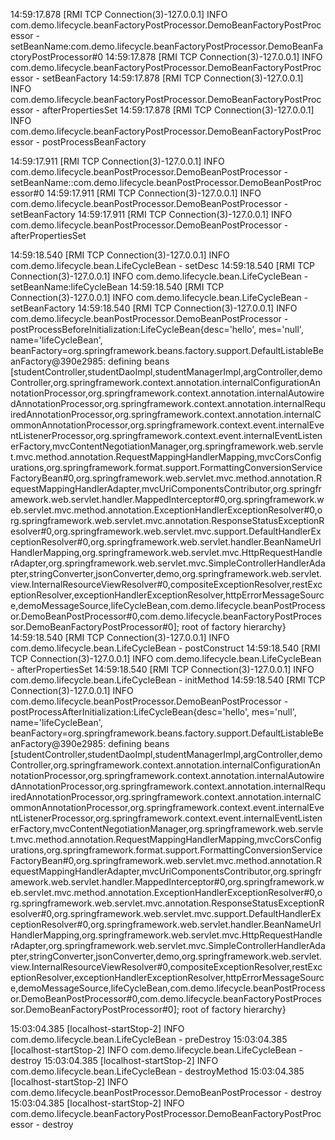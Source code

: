 14:59:17.878 [RMI TCP Connection(3)-127.0.0.1] INFO com.demo.lifecycle.beanFactoryPostProcessor.DemoBeanFactoryPostProcessor - setBeanName:com.demo.lifecycle.beanFactoryPostProcessor.DemoBeanFactoryPostProcessor#0
14:59:17.878 [RMI TCP Connection(3)-127.0.0.1] INFO com.demo.lifecycle.beanFactoryPostProcessor.DemoBeanFactoryPostProcessor - setBeanFactory
14:59:17.878 [RMI TCP Connection(3)-127.0.0.1] INFO com.demo.lifecycle.beanFactoryPostProcessor.DemoBeanFactoryPostProcessor - afterPropertiesSet
14:59:17.878 [RMI TCP Connection(3)-127.0.0.1] INFO com.demo.lifecycle.beanFactoryPostProcessor.DemoBeanFactoryPostProcessor - postProcessBeanFactory


14:59:17.911 [RMI TCP Connection(3)-127.0.0.1] INFO com.demo.lifecycle.beanPostProcessor.DemoBeanPostProcessor - setBeanName::com.demo.lifecycle.beanPostProcessor.DemoBeanPostProcessor#0
14:59:17.911 [RMI TCP Connection(3)-127.0.0.1] INFO com.demo.lifecycle.beanPostProcessor.DemoBeanPostProcessor - setBeanFactory
14:59:17.911 [RMI TCP Connection(3)-127.0.0.1] INFO com.demo.lifecycle.beanPostProcessor.DemoBeanPostProcessor - afterPropertiesSet


14:59:18.540 [RMI TCP Connection(3)-127.0.0.1] INFO com.demo.lifecycle.bean.LifeCycleBean - setDesc
14:59:18.540 [RMI TCP Connection(3)-127.0.0.1] INFO com.demo.lifecycle.bean.LifeCycleBean - setBeanName:lifeCycleBean
14:59:18.540 [RMI TCP Connection(3)-127.0.0.1] INFO com.demo.lifecycle.bean.LifeCycleBean - setBeanFactory
14:59:18.540 [RMI TCP Connection(3)-127.0.0.1] INFO com.demo.lifecycle.beanPostProcessor.DemoBeanPostProcessor - postProcessBeforeInitialization:LifeCycleBean{desc='hello', mes='null', name='lifeCycleBean', beanFactory=org.springframework.beans.factory.support.DefaultListableBeanFactory@390e2985: defining beans [studentController,studentDaoImpl,studentManagerImpl,argController,demoController,org.springframework.context.annotation.internalConfigurationAnnotationProcessor,org.springframework.context.annotation.internalAutowiredAnnotationProcessor,org.springframework.context.annotation.internalRequiredAnnotationProcessor,org.springframework.context.annotation.internalCommonAnnotationProcessor,org.springframework.context.event.internalEventListenerProcessor,org.springframework.context.event.internalEventListenerFactory,mvcContentNegotiationManager,org.springframework.web.servlet.mvc.method.annotation.RequestMappingHandlerMapping,mvcCorsConfigurations,org.springframework.format.support.FormattingConversionServiceFactoryBean#0,org.springframework.web.servlet.mvc.method.annotation.RequestMappingHandlerAdapter,mvcUriComponentsContributor,org.springframework.web.servlet.handler.MappedInterceptor#0,org.springframework.web.servlet.mvc.method.annotation.ExceptionHandlerExceptionResolver#0,org.springframework.web.servlet.mvc.annotation.ResponseStatusExceptionResolver#0,org.springframework.web.servlet.mvc.support.DefaultHandlerExceptionResolver#0,org.springframework.web.servlet.handler.BeanNameUrlHandlerMapping,org.springframework.web.servlet.mvc.HttpRequestHandlerAdapter,org.springframework.web.servlet.mvc.SimpleControllerHandlerAdapter,stringConverter,jsonConverter,demo,org.springframework.web.servlet.view.InternalResourceViewResolver#0,compositeExceptionResolver,restExceptionResolver,exceptionHandlerExceptionResolver,httpErrorMessageSource,demoMessageSource,lifeCycleBean,com.demo.lifecycle.beanPostProcessor.DemoBeanPostProcessor#0,com.demo.lifecycle.beanFactoryPostProcessor.DemoBeanFactoryPostProcessor#0]; root of factory hierarchy}
14:59:18.540 [RMI TCP Connection(3)-127.0.0.1] INFO com.demo.lifecycle.bean.LifeCycleBean - postConstruct
14:59:18.540 [RMI TCP Connection(3)-127.0.0.1] INFO com.demo.lifecycle.bean.LifeCycleBean - afterPropertiesSet
14:59:18.540 [RMI TCP Connection(3)-127.0.0.1] INFO com.demo.lifecycle.bean.LifeCycleBean - initMethod
14:59:18.540 [RMI TCP Connection(3)-127.0.0.1] INFO com.demo.lifecycle.beanPostProcessor.DemoBeanPostProcessor - postProcessAfterInitialization:LifeCycleBean{desc='hello', mes='null', name='lifeCycleBean', beanFactory=org.springframework.beans.factory.support.DefaultListableBeanFactory@390e2985: defining beans [studentController,studentDaoImpl,studentManagerImpl,argController,demoController,org.springframework.context.annotation.internalConfigurationAnnotationProcessor,org.springframework.context.annotation.internalAutowiredAnnotationProcessor,org.springframework.context.annotation.internalRequiredAnnotationProcessor,org.springframework.context.annotation.internalCommonAnnotationProcessor,org.springframework.context.event.internalEventListenerProcessor,org.springframework.context.event.internalEventListenerFactory,mvcContentNegotiationManager,org.springframework.web.servlet.mvc.method.annotation.RequestMappingHandlerMapping,mvcCorsConfigurations,org.springframework.format.support.FormattingConversionServiceFactoryBean#0,org.springframework.web.servlet.mvc.method.annotation.RequestMappingHandlerAdapter,mvcUriComponentsContributor,org.springframework.web.servlet.handler.MappedInterceptor#0,org.springframework.web.servlet.mvc.method.annotation.ExceptionHandlerExceptionResolver#0,org.springframework.web.servlet.mvc.annotation.ResponseStatusExceptionResolver#0,org.springframework.web.servlet.mvc.support.DefaultHandlerExceptionResolver#0,org.springframework.web.servlet.handler.BeanNameUrlHandlerMapping,org.springframework.web.servlet.mvc.HttpRequestHandlerAdapter,org.springframework.web.servlet.mvc.SimpleControllerHandlerAdapter,stringConverter,jsonConverter,demo,org.springframework.web.servlet.view.InternalResourceViewResolver#0,compositeExceptionResolver,restExceptionResolver,exceptionHandlerExceptionResolver,httpErrorMessageSource,demoMessageSource,lifeCycleBean,com.demo.lifecycle.beanPostProcessor.DemoBeanPostProcessor#0,com.demo.lifecycle.beanFactoryPostProcessor.DemoBeanFactoryPostProcessor#0]; root of factory hierarchy}


15:03:04.385 [localhost-startStop-2] INFO com.demo.lifecycle.bean.LifeCycleBean - preDestroy
15:03:04.385 [localhost-startStop-2] INFO com.demo.lifecycle.bean.LifeCycleBean - destroy
15:03:04.385 [localhost-startStop-2] INFO com.demo.lifecycle.bean.LifeCycleBean - destroyMethod
15:03:04.385 [localhost-startStop-2] INFO com.demo.lifecycle.beanPostProcessor.DemoBeanPostProcessor - destroy
15:03:04.385 [localhost-startStop-2] INFO com.demo.lifecycle.beanFactoryPostProcessor.DemoBeanFactoryPostProcessor - destroy